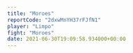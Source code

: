 ```yaml
---
title: "Moroes"
reportCode: "2dxwMnYH37rFJfN1"
player: "Limpo"
fight: "Moroes"
date: 2021-06-30T19:09:58.934000+00:00
---
```

